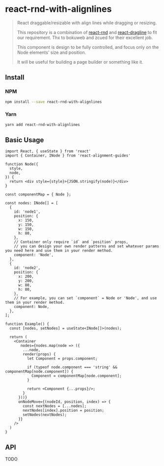 # react-rnd-with-alignlines

> React draggable/resizable with align lines while dragging or resizing.
>
> This repository is a combination of [react-rnd](https://github.com/bokuweb/react-rnd) and [react-dragline](https://github.com/zcued/react-dragline) to fit our requirement. Thx to bokuweb and zcued for their excellent job. 
>
> This component is design to be fully controlled, and focus only on the Node elements' size and position.
> 
> It will be useful for building a page builder or something like it. 

## Install

### NPM
```bash
npm install --save react-rnd-with-alignlines
```

### Yarn
```bash
yarn add react-rnd-with-alignlines
```    

## Basic Usage

```tsx
import React, { useState } from 'react'
import { Container, INode } from 'react-alignment-guides'

function Node({
  style,
  node,
}) {
  return <div style={style}>{JSON.stringify(node)}</div>
}

const componentMap = { Node };

const nodes: INode[] = [
  {
    id: 'node1',
    position: {
      x: 150,
      y: 150,
      w: 150,
      h: 80,
    },
    // Container only require `id` and `position` props,
    // you can design your own render patterns and set whatever params you need here and use them in your render method.
    component: 'Node',
  },
  {
    id: 'node2',
    position: {
      x: 200,
      y: 200,
      w: 80,
      h: 80,
    },
    // For example, you can set `component` = Node or 'Node', and use them in your render method.
    component: Node,
  },
];

function Example() {
  const [nodes, setNodes] = useState<INode[]>(nodes);

  return (
    <Container
       nodes={nodes.map(node => ({
        ...node,
        render(props) {
          let Component = props.component;

          if (typeof node.component === 'string' && componentMap[node.component]) {
            Component = componentMap[node.component];
          }
  
          return <Component {...props}/>;
        }
      }))}
      onNodeMove={(nodeId, position, index) => {
        const nextNodes = [...nodes];
        nextNodes[index].position = position;
        setNodes(nextNodes);
      }}
    />
  )
}
```

## API

TODO
